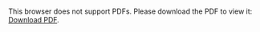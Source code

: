 <object data="christ-in-song/CIS1908pdfs/933.pdf" type="application/pdf" width="100%" height="1024px">
    <embed src="christ-in-song/CIS1908pdfs/933.pdf">
        <p>This browser does not support PDFs. Please download the PDF to view it: <a href="christ-in-song/CIS1908pdfs/933.pdf">Download PDF</a>.</p>
    </embed>
</object>
